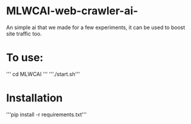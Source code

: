 # MLWCAI-web-crawler-ai-
An simple ai that we made for a few experiments, it can be used to boost site traffic too.

# To use:

'''
cd  MLWCAI
'''
'''./start.sh'''

# Installation

'''pip install -r requirements.txt'''
